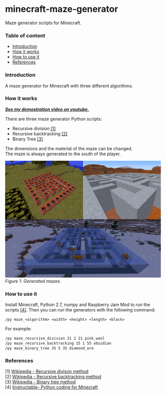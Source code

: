 # minecraft-maze-generator
Maze generator scripts for Minecraft.

### Table of content
- [Introduction](#introduction)
- [How it works](#how-it-works)
- [How to use it](#how-to-use-it)
- [References](#references)

### Introduction
A maze generator for Minecraft with three different algorithms.

### How it works

***[See my demostration video on youtube.](https://www.youtube.com/watch?v=cERIEOcE1S4)***

There are three maze generator Python scripts:
- Recursive division [[1]](#references)
- Recursive backtracking [[2]](#references)
- Binary Tree [[3]](#references)

The dimensions and the material of the maze can be changed.<br> The maze is always generated to the south of the player.

<img src="https://raw.githubusercontent.com/ferenc-nemeth/minecraft-maze-generator/master/Design/maze_example.png" > <br>
*Figure 1. Generated mazes.*

### How to use it
Install Minecraft, Python 2.7, numpy and Raspberry Jam Mod to run the scripts [[4]](#references).
Then you can run the generators with the following command:
```
/py maze_<algorithm> <width> <height> <length> <block>
```

For example:
```
/py maze_recursive_division 21 2 21 pink_wool
/py maze_recursive_backtracking 15 1 55 obsidian
/py maze_binary_tree 35 5 35 diamond_ore
```

### References
[1] [Wikipedia - Recursive divison method](https://en.wikipedia.org/wiki/Maze_generation_algorithm#Recursive_division_method)<br>
[2] [Wikipedia - Recursive backtracking method](https://en.wikipedia.org/wiki/Maze_generation_algorithm#Recursive_backtracker)<br>
[3] [Wikipedia - Binary tree method](https://en.wikipedia.org/wiki/Maze_generation_algorithm#Simple_algorithms)<br>
[4] [Iinstructable- Python coding for Minecraft](https://www.instructables.com/id/Python-coding-for-Minecraft/)<br>
